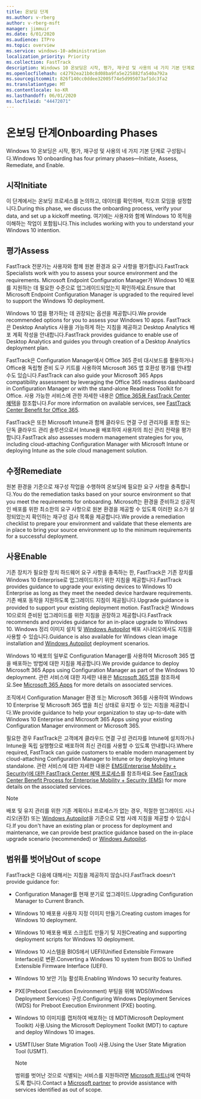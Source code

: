 ```yaml
---
title: 온보딩 단계
ms.author: v-rberg
author: v-rberg-msft
manager: jimmuir
ms.date: 6/01/2020
ms.audience: ITPro
ms.topic: overview
ms.service: windows-10-administration
localization_priority: Priority
ms.collection: FastTrack
description: Windows 10 온보딩은 시작, 평가, 재구성 및 사용의 네 가지 기본 단계로 구성됩니다.
ms.openlocfilehash: c42792ea21b0c8d08ba9fa5e225882fa540a792a
ms.sourcegitcommit: 826f140cc0ddee32005f74e5d995073af1dc3fa2
ms.translationtype: MT
ms.contentlocale: ko-KR
ms.lasthandoff: 06/01/2020
ms.locfileid: "44472071"
---
```

# <a name="onboarding-phases"></a><span data-ttu-id="94d2f-103">온보딩 단계</span><span class="sxs-lookup"><span data-stu-id="94d2f-103">Onboarding Phases</span></span>

<span data-ttu-id="94d2f-104">Windows 10 온보딩은 시작, 평가, 재구성 및 사용의 네 가지 기본 단계로 구성됩니다.</span><span class="sxs-lookup"><span data-stu-id="94d2f-104">Windows 10 onboarding has four primary phases—Initiate, Assess, Remediate, and Enable.</span></span>

## <a name="initiate"></a><span data-ttu-id="94d2f-105">시작</span><span class="sxs-lookup"><span data-stu-id="94d2f-105">Initiate</span></span>

<span data-ttu-id="94d2f-106">이 단계에서는 온보딩 프로세스를 논의하고, 데이터를 확인하며, 킥오프 모임을 설정합니다.</span><span class="sxs-lookup"><span data-stu-id="94d2f-106">During this phase, we discuss the onboarding process, verify your data, and set up a kickoff meeting.</span></span> <span data-ttu-id="94d2f-107">여기에는 사용자와 함께 Windows 10 목적을 이해하는 작업이 포함됩니다.</span><span class="sxs-lookup"><span data-stu-id="94d2f-107">This includes working with you to understand your Windows 10 intention.</span></span>

## <a name="assess"></a><span data-ttu-id="94d2f-108">평가</span><span class="sxs-lookup"><span data-stu-id="94d2f-108">Assess</span></span>

<span data-ttu-id="94d2f-109">FastTrack 전문가는 사용자와 함께 원본 환경과 요구 사항을 평가합니다.</span><span class="sxs-lookup"><span data-stu-id="94d2f-109">FastTrack Specialists work with you to assess your source environment and the requirements.</span></span> <span data-ttu-id="94d2f-110">Microsoft Endpoint Configuration Manager가 Windows 10 배포를 지원하는 데 필요한 수준으로 업그레이드되었는지 확인하세요.</span><span class="sxs-lookup"><span data-stu-id="94d2f-110">Ensure that Microsoft Endpoint Configuration Manager is upgraded to the required level to support the Windows 10 deployment.</span></span> 

<span data-ttu-id="94d2f-111">Windows 10 앱을 평가하는 데 권장되는 옵션을 제공합니다.</span><span class="sxs-lookup"><span data-stu-id="94d2f-111">We provide recommended options for you to assess your Windows 10 apps.</span></span> <span data-ttu-id="94d2f-112">FastTrack은 Desktop Analytics 사용을 가능하게 하는 지침을 제공하고 Desktop Analytics 배포 계획 작성을 안내합니다.</span><span class="sxs-lookup"><span data-stu-id="94d2f-112">FastTrack provides guidance to enable use of Desktop Analytics and guides you through creation of a Desktop Analytics deployment plan.</span></span>

<span data-ttu-id="94d2f-113">FastTrack은 Configuration Manager에서 Office 365 준비 대시보드를 활용하거나 Office용 독립형 준비 도구 키트를 사용하여 Microsoft 365 앱 호환성 평가를 안내할 수도 있습니다.</span><span class="sxs-lookup"><span data-stu-id="94d2f-113">FastTrack can also guide your Microsoft 365 Apps compatibility assessment by leveraging the Office 365 readiness dashboard in Configuration Manager or with the stand-alone Readiness Toolkit for Office.</span></span> <span data-ttu-id="94d2f-114">사용 가능한 서비스에 관한 자세한 내용은 [Office 365용 FastTrack Center 혜택](O365-fasttrack-benefit-for-office-365.md)을 참조합니다.</span><span class="sxs-lookup"><span data-stu-id="94d2f-114">For more information on available services, see [FastTrack Center Benefit for Office 365](O365-fasttrack-benefit-for-office-365.md).</span></span> 

<span data-ttu-id="94d2f-115">FastTrack은 또한 Microsoft Intune과 함께 클라우드 연결 구성 관리자를 포함 또는 단독 클라우드 관리 솔루션으로서 Intune을 배포하여 사용자의 최신 관리 전략을 평가합니다.</span><span class="sxs-lookup"><span data-stu-id="94d2f-115">FastTrack also assesses modern management strategies for you, including cloud-attaching Configuration Manager with Microsoft Intune or deploying Intune as the sole cloud management solution.</span></span>

## <a name="remediate"></a><span data-ttu-id="94d2f-116">수정</span><span class="sxs-lookup"><span data-stu-id="94d2f-116">Remediate</span></span>

<span data-ttu-id="94d2f-117">원본 환경을 기준으로 재구성 작업을 수행하여 온보딩에 필요한 요구 사항을 충족합니다.</span><span class="sxs-lookup"><span data-stu-id="94d2f-117">You do the remediation tasks based on your source environment so that you meet the requirements for onboarding.</span></span> <span data-ttu-id="94d2f-118">Microsoft는 환경을 준비하고 성공적인 배포를 위한 최소한의 요구 사항으로 원본 환경을 제공할 수 있도록 이러한 요소가 설정되었는지 확인하는 재구성 검사 목록을 제공합니다.</span><span class="sxs-lookup"><span data-stu-id="94d2f-118">We provide a remediation checklist to prepare your environment and validate that these elements are in place to bring your source environment up to the minimum requirements for a successful deployment.</span></span> 

## <a name="enable"></a><span data-ttu-id="94d2f-119">사용</span><span class="sxs-lookup"><span data-stu-id="94d2f-119">Enable</span></span>

<span data-ttu-id="94d2f-120">기존 장치가 필요한 장치 하드웨어 요구 사항을 충족하는 한, FastTrack은 기존 장치를 Windows 10 Enterprise로 업그레이드하기 위한 지침을 제공합니다.</span><span class="sxs-lookup"><span data-stu-id="94d2f-120">FastTrack provides guidance to upgrade your existing devices to Windows 10 Enterprise as long as they meet the needed device hardware requirements.</span></span> <span data-ttu-id="94d2f-121">기존 배포 동작을 지원하도록 업그레이드 지침이 제공됩니다.</span><span class="sxs-lookup"><span data-stu-id="94d2f-121">Upgrade guidance is provided to support your existing deployment motion.</span></span> <span data-ttu-id="94d2f-122">FastTrack은 Windows 10으로의 준비된 업그레이드를 위한 지침을 권장하고 제공합니다.</span><span class="sxs-lookup"><span data-stu-id="94d2f-122">FastTrack recommends and provides guidance for an in-place upgrade to Windows 10.</span></span> <span data-ttu-id="94d2f-123">Windows 정리 이미지 설치 및 [Windows Autopilot](EMS-onboarding-phases.md#windows-autopilot) 배포 시나리오에서도 지침을 사용할 수 있습니다.</span><span class="sxs-lookup"><span data-stu-id="94d2f-123">Guidance is also available for Windows clean image installation and [Windows Autopilot](EMS-onboarding-phases.md#windows-autopilot) deployment scenarios.</span></span> 

<span data-ttu-id="94d2f-124">Windows 10 배포의 일부로 Configuration Manager를 사용하여 Microsoft 365 앱을 배포하는 방법에 대한 지침을 제공합니다.</span><span class="sxs-lookup"><span data-stu-id="94d2f-124">We provide guidance to deploy Microsoft 365 Apps using Configuration Manager as part of the Windows 10 deployment.</span></span> <span data-ttu-id="94d2f-125">관련 서비스에 대한 자세한 내용은 [Microsoft 365 앱](O365-onboarding-and-migration.md#microsoft-365-apps)을 참조하세요.</span><span class="sxs-lookup"><span data-stu-id="94d2f-125">See [Microsoft 365 Apps](O365-onboarding-and-migration.md#microsoft-365-apps) for more details on associated services.</span></span>

<span data-ttu-id="94d2f-126">조직에서 Configuration Manager 환경 또는 Microsoft 365를 사용하여 Windows 10 Enterprise 및 Microsoft 365 앱을 최신 상태로 유지할 수 있는 지침을 제공합니다.</span><span class="sxs-lookup"><span data-stu-id="94d2f-126">We provide guidance to help your organization to stay up-to-date with Windows 10 Enterprise and Microsoft 365 Apps using your existing Configuration Manager environment or Microsoft 365.</span></span>

<span data-ttu-id="94d2f-127">필요한 경우 FastTrack은 고객에게 클라우드 연결 구성 관리자를 Intune에 설치하거나 Intune을 독립 실행형으로 배포하여 최신 관리를 사용할 수 있도록 안내합니다.</span><span class="sxs-lookup"><span data-stu-id="94d2f-127">Where required, FastTrack can guide customers to enable modern management by cloud-attaching Configuration Manager to Intune or by deploying Intune standalone.</span></span> <span data-ttu-id="94d2f-128">관련 서비스에 대한 자세한 내용은 [EMS(Enterprise Mobility + Security)에 대한 FastTrack Center 혜택 프로세스](EMS-fasttrack-process.md)를 참조하세요.</span><span class="sxs-lookup"><span data-stu-id="94d2f-128">See [FastTrack Center Benefit Process for Enterprise Mobility + Security (EMS)](EMS-fasttrack-process.md) for more details on the associated services.</span></span>

> [!NOTE]
> <span data-ttu-id="94d2f-129">배포 및 유지 관리를 위한 기존 계획이나 프로세스가 없는 경우, 적절한 업그레이드 시나리오(권장) 또는 [Windows Autopilot](EMS-onboarding-phases.md#windows-autopilot)을 기준으로 모범 사례 지침을 제공할 수 있습니다.</span><span class="sxs-lookup"><span data-stu-id="94d2f-129">If you don't have an existing plan or process for deployment and maintenance, we can provide best practice guidance based on the in-place upgrade scenario (recommended) or [Windows Autopilot](EMS-onboarding-phases.md#windows-autopilot).</span></span>

## <a name="out-of-scope"></a><span data-ttu-id="94d2f-130">범위를 벗어남</span><span class="sxs-lookup"><span data-stu-id="94d2f-130">Out of scope</span></span>

<span data-ttu-id="94d2f-131">FastTrack은 다음에 대해서는 지침을 제공하지 않습니다.</span><span class="sxs-lookup"><span data-stu-id="94d2f-131">FastTrack doesn't provide guidance for:</span></span>

- <span data-ttu-id="94d2f-132">Configuration Manager를 현재 분기로 업그레이드.</span><span class="sxs-lookup"><span data-stu-id="94d2f-132">Upgrading Configuration Manager to Current Branch.</span></span>
- <span data-ttu-id="94d2f-133">Windows 10 배포용 사용자 지정 이미지 만들기.</span><span class="sxs-lookup"><span data-stu-id="94d2f-133">Creating custom images for Windows 10 deployment.</span></span>
- <span data-ttu-id="94d2f-134">Windows 10 배포용 배포 스크립트 만들기 및 지원</span><span class="sxs-lookup"><span data-stu-id="94d2f-134">Creating and supporting deployment scripts for Windows 10 deployment.</span></span>
- <span data-ttu-id="94d2f-135">Windows 10 시스템을 BIOS에서 UEFI(Unified Extensible Firmware Interface)로 변환.</span><span class="sxs-lookup"><span data-stu-id="94d2f-135">Converting a Windows 10 system from BIOS to Unified Extensible Firmware Interface (UEFI).</span></span>
- <span data-ttu-id="94d2f-136">Windows 10 보안 기능 활성화.</span><span class="sxs-lookup"><span data-stu-id="94d2f-136">Enabling Windows 10 security features.</span></span> 
- <span data-ttu-id="94d2f-137">PXE(Preboot Execution Environment) 부팅을 위해 WDS(Windows Deployment Services) 구성.</span><span class="sxs-lookup"><span data-stu-id="94d2f-137">Configuring Windows Deployment Services (WDS) for Preboot Execution Environment (PXE) booting.</span></span>
- <span data-ttu-id="94d2f-138">Windows 10 이미지를 캡처하여 배포하는 데 MDT(Microsoft Deployment Toolkit) 사용.</span><span class="sxs-lookup"><span data-stu-id="94d2f-138">Using the Microsoft Deployment Toolkit (MDT) to capture and deploy Windows 10 images.</span></span>
- <span data-ttu-id="94d2f-139">USMT(User State Migration Tool) 사용.</span><span class="sxs-lookup"><span data-stu-id="94d2f-139">Using the User State Migration Tool (USMT).</span></span>

  > [!NOTE]
  > <span data-ttu-id="94d2f-140">범위를 벗어난 것으로 식별되는 서비스를 지원하려면 [Microsoft 파트너](https://go.microsoft.com/fwlink/?linkid=2080150)에 연락하도록 합니다.</span><span class="sxs-lookup"><span data-stu-id="94d2f-140">Contact a [Microsoft partner](https://go.microsoft.com/fwlink/?linkid=2080150) to provide assistance with services identified as out of scope.</span></span>

 
